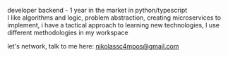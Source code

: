 developer backend - 1 year in the market in python/typescript<br>
I like algorithms and logic, problem abstraction, creating microservices to implement, i have a tactical approach to learning new technologies, I use different methodologies in my workspace<br>

let's network, talk to me here: [nikolassc4mpos@gmail.com](mailto:nikolassc4mpos@gmail.com)
